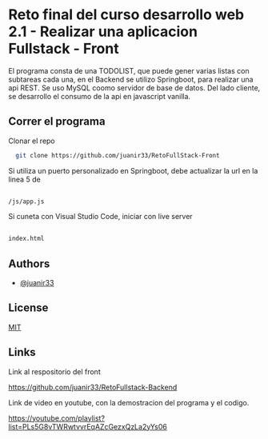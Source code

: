 

# Reto final del curso desarrollo web 2.1 - Realizar una aplicacion Fullstack - Front
El programa consta de una TODOLIST, que puede gener varias listas con subtareas cada una,
en el Backend se utilizo Springboot, para realizar una api REST. Se uso MySQL coomo servidor de base de datos.
Del lado cliente, se desarrollo el consumo de la api en javascript vanilla. 








## Correr el programa

Clonar el repo

```bash
  git clone https://github.com/juanir33/RetoFullStack-Front
```

Si utiliza un puerto personalizado en Springboot, debe actualizar la url en la linea 5 de 
```bash
  
/js/app.js

```

Si cuneta con Visual Studio Code, iniciar con live server
```bash
  
index.html

```


## Authors

- [@juanir33](https://www.github.com/juanir33)


## License

[MIT](https://choosealicense.com/licenses/mit/)


## Links
Link al respositorio del front

https://github.com/juanir33/RetoFullstack-Backend

Link de video en youtube, con la demostracion del programa y el codigo.

https://youtube.com/playlist?list=PLs5G8vTWRwtvvrEqAZcGezxQzLa2yYs06

